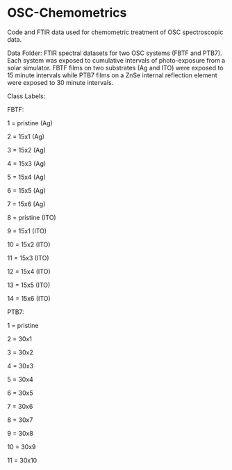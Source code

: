 # OSC-Chemometrics
Code and FTIR data used for chemometric treatment of OSC spectroscopic data.

Data Folder:
FTIR spectral datasets for two OSC systems (FBTF and PTB7). Each system was exposed to cumulative intervals of photo-exposure from a solar simulator. FBTF films on two substrates (Ag and ITO) were exposed to 15 minute intervals while PTB7 films on a ZnSe internal reflection element were exposed to 30 minute intervals.

Class Labels:

FBTF:

1 = pristine (Ag)

2 = 15x1 (Ag)

3 = 15x2 (Ag)

4 = 15x3 (Ag)

5 = 15x4 (Ag)

6 = 15x5 (Ag)

7 = 15x6 (Ag)

8 = pristine (ITO)

9 = 15x1 (ITO)

10 = 15x2 (ITO)

11 = 15x3 (ITO)

12 = 15x4 (ITO)

13 = 15x5 (ITO)

14 = 15x6 (ITO)


PTB7:

1 = pristine

2 = 30x1

3 = 30x2

4 = 30x3

5 = 30x4

6 = 30x5

7 = 30x6

8 = 30x7

9 = 30x8

10 = 30x9

11 = 30x10
